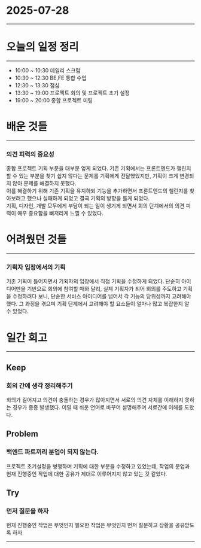 # 2025-07-28

---

# 오늘의 일정 정리

--- 

- 10:00 ~ 10:30 데일리 스크럼
- 10:30 ~ 12:30 BE,FE 통합 수업
- 12:30 ~ 13:30 점심
- 13:30 ~ 19:00 프로젝트 회의 및 프로젝트 초기 설정
- 19:00 ~ 20:00 종합 프로젝트 미팅

# 배운 것들

---

### 의견 피력의 중요성

종합 프로젝트 기획 부분을 대부분 엎게 되었다. 기존 기획에서는 프론트엔드가 챌린지 할 수 있는 부분을 찾기 쉽지 않다는 문제를 기획에게 전달했었지만, 기획이 크게 변경되지 않아 문제를 해결하지 못했다.  
이를 해결하기 위해 기존 기획을 유지하되 기능을 추가하면서 프론트엔드의 챌린지를 찾아보려고 했으나 실패하게 되었고 결국 기획의 방향을 틀게 되었다.  
기획, 디자인, 개발 모두에게 부담이 되는 일이 생기게 되면서 회의 단계에서의 의견 피력이 매우 중요함을 뼈저리게 느낄 수 있었다.


# 어려웠던 것들

--- 

### 기획자 입장에서의 기획

기존 기획이 틀어지면서 기획자의 입장에서 직접 기획을 수정하게 되었다. 단순히 아이디어만을 기반으로 회의에 참여할 때와 달리, 실제 기획자가 되어 회의를 주도하고 기획을 수정하려다 보니, 단순한 서비스 아이디어를 넘어서 각 기능의 당위성까지 고려해야 했다. 
그 과정을 겪으며 기획 단계에서 고려해야 할 요소들이 얼마나 많고 복잡한지 알 수 있었다.

# 일간 회고

--- 

## Keep

### 회의 간에 생각 정리해주기
회의가 길어지고 의견이 충돌하는 경우가 많아지면서 서로의 의견 자체를 이해하지 못하는 경우가 종종 발생했다. 이럴 때 쉬운 언어로 바꾸어 설명해주며 서로간에 이해를 도왔다.

## Problem

### 백엔드 파트끼리 분업이 되지 않는다.
프로젝트 초기설정을 병행하며 기획에 대한 부분을 수정하고 있었는데, 작업의 분업과 현재 진행중인 작업에 대한 공유가 제대로 이루어지지 않고 있는 것 같았다.

## Try

### 먼저 질문을 하자
현재 진행중인 작업은 무엇인지 필요한 작업은 무엇인지 먼저 질문하고 상황을 공유받도록 하자

---
